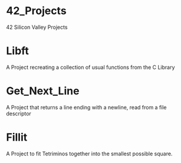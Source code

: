 # 42_Projects
42 Silicon Valley Projects

# Libft
A Project recreating a collection of usual functions from the C Library

# Get_Next_Line
A Project that returns a line ending with a newline, read from a file descriptor

# Fillit
A Project to fit Tetriminos together into the smallest possible square.
